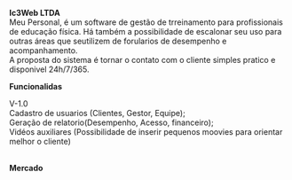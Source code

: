 <strong>Ic3Web LTDA </strong>
<br>
Meu Personal, é um software de gestão de trreinamento
para profissionais de educação física.
Há também a possibilidade de escalonar seu uso para outras áreas
que seutilizem de forularios de desempenho e acompanhamento.
<br>
A proposta do sistema é tornar o contato com o cliente simples
pratico e disponivel 24h/7/365.

<Strong>Funcionalidas</strong>

V-1.0
<br>
Cadastro de usuarios (Clientes, Gestor, Equipe);
<br>
Geração de relatorio(Desempenho, Acesso, financeiro);
<br>
Vidéos auxiliares (Possibilidade de inserir pequenos moovies para orientar melhor o cliente)

<br>
<strong>Mercado</strong>
<br>
